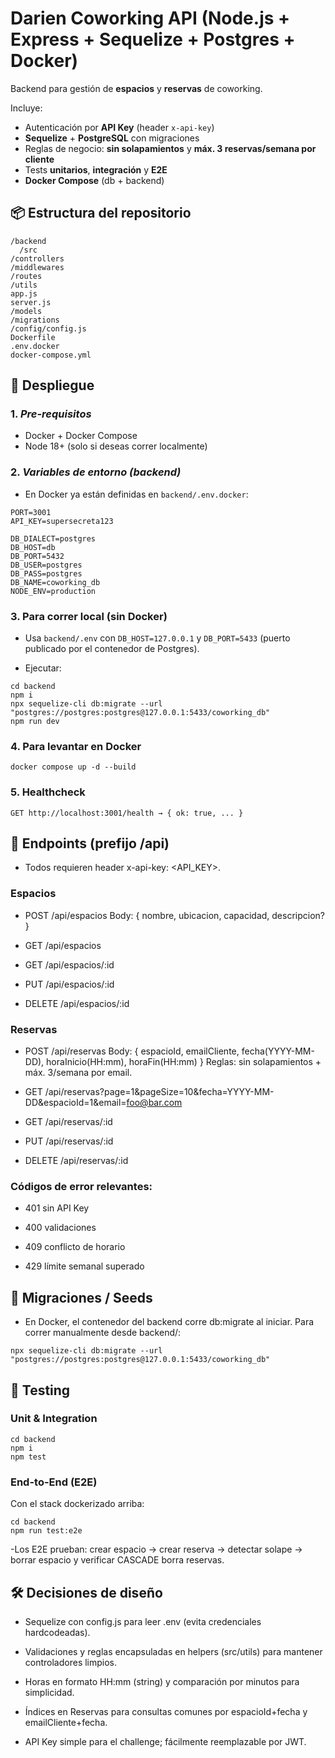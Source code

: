 # Darien Coworking API (Node.js + Express + Sequelize + Postgres + Docker)

Backend para gestión de **espacios** y **reservas** de coworking. 

Incluye:
- Autenticación por **API Key** (header `x-api-key`)
- **Sequelize** + **PostgreSQL** con migraciones
- Reglas de negocio: **sin solapamientos** y **máx. 3 reservas/semana por cliente**
- Tests **unitarios**, **integración** y **E2E**
- **Docker Compose** (db + backend)

## 📦 Estructura del repositorio
```
/backend
  /src
/controllers
/middlewares
/routes
/utils
app.js
server.js
/models
/migrations
/config/config.js
Dockerfile
.env.docker
docker-compose.yml
```

## 🚀 Despliegue 

### 1. *Pre-requisitos*
- Docker + Docker Compose
- Node 18+ (solo si deseas correr localmente)

### 2. *Variables de entorno (backend)*
- En Docker ya están definidas en `backend/.env.docker`:
```
PORT=3001
API_KEY=supersecreta123

DB_DIALECT=postgres
DB_HOST=db
DB_PORT=5432
DB_USER=postgres
DB_PASS=postgres
DB_NAME=coworking_db
NODE_ENV=production
```

### 3. Para correr **local** (sin Docker)
- Usa `backend/.env` con `DB_HOST=127.0.0.1` y `DB_PORT=5433` (puerto publicado por el contenedor de Postgres).

- Ejecutar: 
```
cd backend
npm i
npx sequelize-cli db:migrate --url "postgres://postgres:postgres@127.0.0.1:5433/coworking_db"
npm run dev
```

### 4. Para levantar en Docker
```
docker compose up -d --build
```

### 5. Healthcheck
```
GET http://localhost:3001/health → { ok: true, ... }
```

## 📡 Endpoints (prefijo /api)

- Todos requieren header x-api-key: <API_KEY>.

### Espacios

- POST /api/espacios
Body: { nombre, ubicacion, capacidad, descripcion? }

- GET /api/espacios

- GET /api/espacios/:id

- PUT /api/espacios/:id

- DELETE /api/espacios/:id

### Reservas

- POST /api/reservas
Body: { espacioId, emailCliente, fecha(YYYY-MM-DD), horaInicio(HH:mm), horaFin(HH:mm) }
Reglas: sin solapamientos + máx. 3/semana por email.

- GET /api/reservas?page=1&pageSize=10&fecha=YYYY-MM-DD&espacioId=1&email=foo@bar.com

- GET /api/reservas/:id

- PUT /api/reservas/:id

- DELETE /api/reservas/:id

### Códigos de error relevantes:

- 401 sin API Key

- 400 validaciones

- 409 conflicto de horario

- 429 límite semanal superado

## 📄 Migraciones / Seeds

- En Docker, el contenedor del backend corre db:migrate al iniciar.
Para correr manualmente desde backend/:
```
npx sequelize-cli db:migrate --url "postgres://postgres:postgres@127.0.0.1:5433/coworking_db"
```

## 🧪 Testing

### Unit & Integration
```
cd backend
npm i
npm test
```
### End-to-End (E2E)
Con el stack dockerizado arriba:
```
cd backend
npm run test:e2e
```
-Los E2E prueban: crear espacio → crear reserva → detectar solape → borrar espacio y verificar CASCADE borra reservas.

## 🛠 Decisiones de diseño

- Sequelize con config.js para leer .env (evita credenciales hardcodeadas).

- Validaciones y reglas encapsuladas en helpers (src/utils) para mantener controladores limpios.

- Horas en formato HH:mm (string) y comparación por minutos para simplicidad.

- Índices en Reservas para consultas comunes por espacioId+fecha y emailCliente+fecha.

- API Key simple para el challenge; fácilmente reemplazable por JWT.

